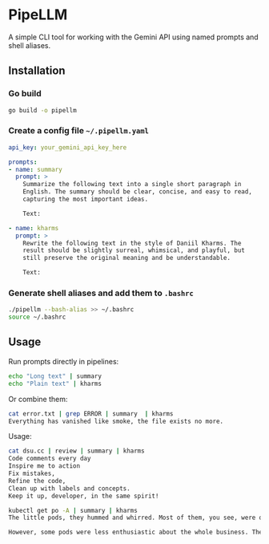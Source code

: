 # PipeLLM

A simple CLI tool for working with the Gemini API using named prompts
and shell aliases.

## Installation

### Go build

```bash
go build -o pipellm
```

### Create a config file `~/.pipellm.yaml`

```yaml
api_key: your_gemini_api_key_here

prompts:
- name: summary
  prompt: >
    Summarize the following text into a single short paragraph in
    English. The summary should be clear, concise, and easy to read,
    capturing the most important ideas.

    Text:

- name: kharms
  prompt: >
    Rewrite the following text in the style of Daniil Kharms. The
    result should be slightly surreal, whimsical, and playful, but
    still preserve the original meaning and be understandable.

    Text:
```

### Generate shell aliases and add them to `.bashrc`

```bash
./pipellm --bash-alias >> ~/.bashrc
source ~/.bashrc
```

## Usage

Run prompts directly in pipelines:

```bash
echo "Long text" | summary
echo "Plain text" | kharms
```

Or combine them:

```bash
cat error.txt | grep ERROR | summary  | kharms
Everything has vanished like smoke, the file exists no more.
```

Usage:

```bash
cat dsu.cc | review | summary | kharms
Code comments every day
Inspire me to action
Fix mistakes,
Refine the code,
Clean up with labels and concepts.
Keep it up, developer, in the same spirit!
```

```bash
kubectl get po -A | summary | kharms
The little pods, they hummed and whirred. Most of them, you see, were quite content. They resided in grand houses named `authentik`, `cert-manager`, `kube-system`, and `zuul`. They performed their duties with a cheerful, if often inexplicable, vigor.

However, some pods were less enthusiastic about the whole business. The `vault-server-0` pod, for instance, seemed to be contemplating its very existence, not quite ready to engage with the day's proceedings. And a few of the `ingress-nginx` admission pods, after a brief flurry of activity, had decided their tasks were, for the moment, entirely complete. They had finished. They had done. Now, what? The others, of course, continued their busy, humming existence, none the wiser.
```
